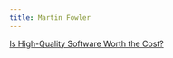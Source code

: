 ```yaml
---
title: Martin Fowler
---
```


[Is High-Quality Software Worth the Cost?](https://martinfowler.com/articles/is-quality-worth-cost.html)
